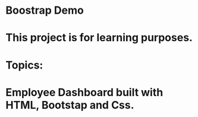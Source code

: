 # Boostrap Demo

# This project is for learning purposes. 
 # Topics: 
 # Employee Dashboard built with HTML, Bootstap and Css.
